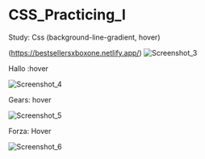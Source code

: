 # CSS_Practicing_l
Study: Css (background-line-gradient, hover) 


(https://bestsellersxboxone.netlify.app/)
![Screenshot_3](https://user-images.githubusercontent.com/62224609/132614452-a37ca8cb-ba9a-43c6-af52-176e3161cca0.png)


Hallo :hover

![Screenshot_4](https://user-images.githubusercontent.com/62224609/132614661-73e3d7a3-71f5-472c-87de-7935df28bb04.png)

Gears: hover

![Screenshot_5](https://user-images.githubusercontent.com/62224609/132614819-99238126-877e-43d2-9739-53c431fd1598.png)

Forza: Hover

![Screenshot_6](https://user-images.githubusercontent.com/62224609/132614954-84fed528-f5d0-4cb6-9e15-3169242adcca.png)




